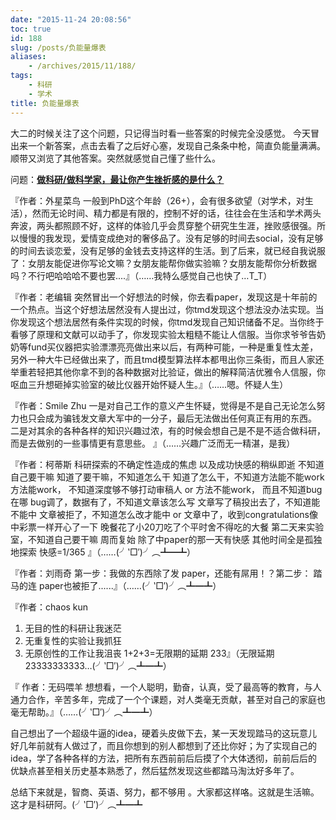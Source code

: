 ```yaml
---
date: "2015-11-24 20:08:56"
toc: true
id: 188
slug: /posts/负能量爆表
aliases:
    - /archives/2015/11/188/
tags:
    - 科研
    - 学术
title: 负能量爆表
---
```


大二的时候关注了这个问题，只记得当时看一些答案的时候完全没感觉。
今天冒出来一个新答案，点击去看了之后好心塞，发现自己条条中枪，简直负能量满满。
顺带又浏览了其他答案。突然就感觉自己懂了些什么。

问题：**[做科研/做科学家，最让你产生挫折感的是什么？](http://www.zhihu.com/question/23276824)**

『作者：外星菜鸟
一般到PhD这个年龄（26+），会有很多欲望（对学术，对生活），然而无论时间、精力都是有限的，控制不好的话，往往会在生活和学术两头奔波，两头都照顾不好，这样的体验几乎会贯穿整个研究生生涯，挫败感很强。所以慢慢的我发现，爱情变成绝对的奢侈品了。没有足够的时间去social，没有足够的时间去谈恋爱，没有足够的金钱去支持这样的生活。到了后来，就已经自我说服了：女朋友能促进你写论文嘛？女朋友能帮你做实验嘛？女朋友能帮你分析数据吗？不行吧哈哈哈不要也罢....』（……我特么感觉自己也快了…T_T）

『作者：老编辑
突然冒出一个好想法的时候，你去看paper，发现这是十年前的一个热点。当这个好想法居然没有人提出过，你tmd发现这个想法没办法实现。当你发现这个想法居然有条件实现的时候，你tmd发现自己知识储备不足。当你终于看够了原理和文献可以动手了，你发现实验太粗糙不能让人信服。当你求爷爷告奶奶等fund买仪器把实验漂漂亮亮做出来以后，有两种可能，一种是重复性太差，另外一种大牛已经做出来了，而且tmd模型算法样本都甩出你三条街，而且人家还举重若轻把其他你拿不到的各种数据对比验证，做出的解释简洁优雅令人信服，你呕血三升想砸掉实验室的破比仪器开始怀疑人生。』（……嗯。怀疑人生）

『作者：Smile Zhu
一是对自己工作的意义产生怀疑，觉得是不是自己无论怎么努力也只会成为骗钱发文章大军中的一分子，最后无法做出任何真正有用的东西。 二是对其余的各种各样的知识兴趣过浓，有的时候会想自己是不是不适合做科研，而是去做别的一些事情更有意思些。 』（……兴趣广泛而无一精湛，是我）

『作者：柯蒂斯
科研探索的不确定性造成的焦虑 以及成功快感的稍纵即逝
不知道自己要干嘛 
知道了要干嘛，不知道怎么干
知道了怎么干，不知道方法能不能work
方法能work， 不知道深度够不够打动审稿人 or 方法不能work， 而且不知道bug在哪
bug调了，数据有了，不知道文章该怎么写
文章写了稿投出去了，不知道能不能中
文章被拒了，不知道怎么改才能中 or 文章中了，收到congratulations像中彩票一样开心了一下 晚餐花了小20刀吃了个平时舍不得吃的大餐
第二天来实验室，不知道自己要干嘛
周而复始
除了中paper的那一天有快感 其他时间全是孤独地探索
快感=1/365 』（……(╯‵□′)╯︵┻━┻）

『作者：刘雨奇
第一步：我做的东西除了发 paper，还能有屌用！？第二步： 踏马的连 paper也被拒了......』（……(╯‵□′)╯︵┻━┻）

『作者：chaos kun
1. 无目的性的科研让我迷茫
2. 无重复性的实验让我抓狂
3. 无原创性的工作让我沮丧
1+2+3=无限期的延期 233』（无限延期23333333333…(╯‵□′)╯︵┻━┻）

『 作者：无码喂羊
想想看，一个人聪明，勤奋，认真，受了最高等的教育，与人通力合作，辛苦多年，完成了一个个课题，对人类毫无贡献，甚至对自己的家庭也毫无帮助。』（……(╯‵□′)╯︵┻━┻）

自己想出了一个超级牛逼的idea，硬着头皮做下去，某一天发现踏马的这玩意儿好几年前就有人做过了，而且你想到的别人都想到了还比你好；为了实现自己的idea，学了各种各样的方法，把所有东西前前后后摸了个大体透彻，前前后后的优缺点甚至相关历史基本熟悉了，然后猛然发现这些都踏马淘汰好多年了。

总结下来就是，智商、英语、努力，都不够用 。大家都这样咯。这就是生活嘛。这才是科研阿。(╯‵□′)╯︵┻━┻